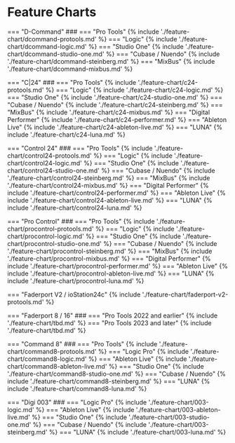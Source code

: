 # Feature Charts

=== "D-Command"
    ###
    === "Pro Tools"
        {% include './feature-chart/dcommand-protools.md' %}
    === "Logic"
        {% include './feature-chart/dcommand-logic.md' %}
    === "Studio One"
        {% include './feature-chart/dcommand-studio-one.md' %}
    === "Cubase / Nuendo"
        {% include './feature-chart/dcommand-steinberg.md' %}
    === "MixBus"
        {% include './feature-chart/dcommand-mixbus.md' %}

=== "C|24"
    ###
    === "Pro Tools"
        {% include './feature-chart/c24-protools.md' %}
    === "Logic"
        {% include './feature-chart/c24-logic.md' %}
    === "Studio One"
        {% include './feature-chart/c24-studio-one.md' %}
    === "Cubase / Nuendo"
        {% include './feature-chart/c24-steinberg.md' %}
    === "MixBus"
        {% include './feature-chart/c24-mixbus.md' %}
    === "Digital Performer"
        {% include './feature-chart/c24-performer.md' %}
    === "Ableton Live"
        {% include './feature-chart/c24-ableton-live.md' %}
    === "LUNA"
        {% include './feature-chart/c24-luna.md' %}

=== "Control 24"
    ###
    === "Pro Tools"
        {% include './feature-chart/control24-protools.md' %}
    === "Logic"
        {% include './feature-chart/control24-logic.md' %}
    === "Studio One"
        {% include './feature-chart/control24-studio-one.md' %}
    === "Cubase / Nuendo"
        {% include './feature-chart/control24-steinberg.md' %}
    === "MixBus"
        {% include './feature-chart/control24-mixbus.md' %}
    === "Digital Performer"
        {% include './feature-chart/control24-performer.md' %}
    === "Ableton Live"
        {% include './feature-chart/control24-ableton-live.md' %}
    === "LUNA"
        {% include './feature-chart/control24-luna.md' %}

=== "Pro Control"
    ###
    === "Pro Tools"
        {% include './feature-chart/procontrol-protools.md' %}
    === "Logic"
        {% include './feature-chart/procontrol-logic.md' %}
    === "Studio One"
        {% include './feature-chart/procontrol-studio-one.md' %}
    === "Cubase / Nuendo"
        {% include './feature-chart/procontrol-steinberg.md' %}
    === "MixBus"
        {% include './feature-chart/procontrol-mixbus.md' %}
    === "Digital Performer"
        {% include './feature-chart/procontrol-performer.md' %}
    === "Ableton Live"
        {% include './feature-chart/procontrol-ableton-live.md' %}
    === "LUNA"
        {% include './feature-chart/procontrol-luna.md' %}
        
=== "Faderport V2 / ioStation24c"
    {% include './feature-chart/faderport-v2-protools.md' %}

=== "Faderport 8 / 16"
    ###
    === "Pro Tools 2022 and earlier"
        {% include './feature-chart/tbd.md' %}
    === "Pro Tools 2023 and later"
        {% include './feature-chart/tbd.md' %}

=== "Command 8"
    ###
    === "Pro Tools"
        {% include './feature-chart/command8-protools.md' %}
    === "Logic Pro"
        {% include './feature-chart/command8-logic.md' %}
    === "Ableton Live"
        {% include './feature-chart/command8-ableton-live.md' %}
    === "Studio One"
        {% include './feature-chart/command8-studio-one.md' %}
    === "Cubase / Nuendo"
        {% include './feature-chart/command8-steinberg.md' %}
    === "LUNA"
        {% include './feature-chart/command8-luna.md' %}

=== "Digi 003"
    ###
    === "Logic Pro"
        {% include './feature-chart/003-logic.md' %}
    === "Ableton Live"
        {% include './feature-chart/003-ableton-live.md' %}
    === "Studio One"
        {% include './feature-chart/003-studio-one.md' %}
    === "Cubase / Nuendo"
        {% include './feature-chart/003-steinberg.md' %}
    === "LUNA"
        {% include './feature-chart/003-luna.md' %}

